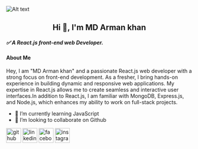 ![Alt text](https://i.imgur.com/n7e5IiG.png)

  <h2 align="center">
    Hi 👋, I'm MD Arman khan
  </h2>

##### ✅ A React.js front-end web Developer.

#### About Me
Hey, I am "MD Arman khan" and a passionate React.js web developer with a strong focus on front-end development. As a fresher, I bring hands-on experience in building dynamic and responsive web applications. My expertise in React.js allows me to create seamless and interactive user interfaces.In addition to React.js, I am familiar with MongoDB, Express.js, and Node.js, which enhances my ability to work on full-stack projects.



- 🌱 I’m currently learning JavaScript 
- 👯 I’m looking to collaborate on Github 


[<img src='https://cdn.jsdelivr.net/npm/simple-icons@3.0.1/icons/github.svg' alt='github' height='40'>](https://github.com/mdarmankhan6252)  [<img src='https://cdn.jsdelivr.net/npm/simple-icons@3.0.1/icons/linkedin.svg' alt='linkedin' height='40'>](https://www.linkedin.com/in/mdarmankhan6252/)  [<img src='https://cdn.jsdelivr.net/npm/simple-icons@3.0.1/icons/facebook.svg' alt='facebook' height='40'>](https://www.facebook.com/https://www.facebook.com/profile.php?id=100021868964533)  [<img src='https://cdn.jsdelivr.net/npm/simple-icons@3.0.1/icons/instagram.svg' alt='instagram' height='40'>](https://www.instagram.com/mdarmankhan6252/)  


